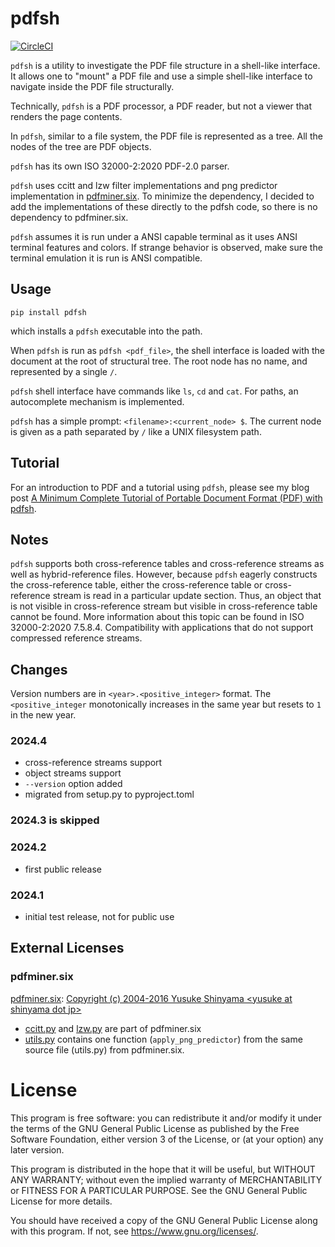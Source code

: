 # pdfsh

[![CircleCI](https://dl.circleci.com/status-badge/img/gh/metebalci/pdfsh/tree/main.svg?style=svg)](https://dl.circleci.com/status-badge/redirect/gh/metebalci/pdfsh/tree/main)

`pdfsh` is a utility to investigate the PDF file structure in a shell-like interface. It allows one to "mount" a PDF file and use a simple shell-like interface to navigate inside the PDF file structurally.

Technically, `pdfsh` is a PDF processor, a PDF reader, but not a viewer that renders the page contents.

In `pdfsh`, similar to a file system, the PDF file is represented as a tree. All the nodes of the tree are PDF objects.

`pdfsh` has its own ISO 32000-2:2020 PDF-2.0 parser.

`pdfsh` uses ccitt and lzw filter implementations and png predictor implementation in [pdfminer.six](https://github.com/pdfminer/pdfminer.six). To minimize the dependency, I decided to add the implementations of these directly to the pdfsh code, so there is no dependency to pdfminer.six.

`pdfsh` assumes it is run under a ANSI capable terminal as it uses ANSI terminal features and colors. If strange behavior is observed, make sure the terminal emulation it is run is ANSI compatible.

## Usage

```
pip install pdfsh
```

which installs a `pdfsh` executable into the path.

When `pdfsh` is run as `pdfsh <pdf_file>`, the shell interface is loaded with the document at the root of structural tree. The root node has no name, and represented by a single `/`.

`pdfsh` shell interface have commands like `ls`, `cd` and `cat`. For paths, an autocomplete mechanism is implemented.

`pdfsh` has a simple prompt: `<filename>:<current_node> $`. The current node is given as a path separated by `/` like a UNIX filesystem path.

## Tutorial

For an introduction to PDF and a tutorial using `pdfsh`, please see my blog post [A Minimum Complete Tutorial of Portable Document Format (PDF) with pdfsh](https://metebalci.com/blog/a-minimum-complete-tutorial-of-pdf-with-pdfsh/).

## Notes

`pdfsh` supports both cross-reference tables and cross-reference streams as well as hybrid-reference files. However, because `pdfsh` eagerly constructs the cross-reference table, either the cross-reference table or cross-reference stream is read in a particular update section. Thus, an object that is not visible in cross-reference stream but visible in cross-reference table cannot be found. More information about this topic can be found in ISO 32000-2:2020 7.5.8.4. Compatibility with applications that do not support compressed reference streams.

## Changes

Version numbers are in `<year>.<positive_integer>` format. The `<positive_integer` monotonically increases in the same year but resets to `1` in the new year.

### 2024.4
- cross-reference streams support
- object streams support
- `--version` option added
- migrated from setup.py to pyproject.toml 

### 2024.3 is skipped

### 2024.2
- first public release

### 2024.1
- initial test release, not for public use

## External Licenses

### pdfminer.six

[pdfminer.six](https://github.com/pdfminer/pdfminer.six): [Copyright (c) 2004-2016  Yusuke Shinyama \<yusuke at shinyama dot jp\>](LICENSE.pdfminer.six)

- [ccitt.py](pdfminer/ccitt.py) and [lzw.py](pdfminer/lzw.py) are part of pdfminer.six
- [utils.py](pdfminer/utils.py) contains one function (`apply_png_predictor`) from the same source file (utils.py) from pdfminer.six.

# License

This program is free software: you can redistribute it and/or modify
it under the terms of the GNU General Public License as published by
the Free Software Foundation, either version 3 of the License, or
(at your option) any later version.

This program is distributed in the hope that it will be useful,
but WITHOUT ANY WARRANTY; without even the implied warranty of
MERCHANTABILITY or FITNESS FOR A PARTICULAR PURPOSE.  See the
GNU General Public License for more details.

You should have received a copy of the GNU General Public License
along with this program.  If not, see <https://www.gnu.org/licenses/>.
